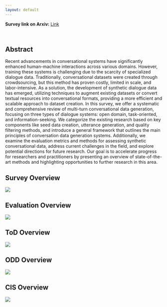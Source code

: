 ```yaml
---
layout: default
---
```


<b>Survey link on Arxiv:</b> [Link](https://arxiv.org/abs/2405.13003)

<br>

## Abstract
Recent advancements in conversational systems have significantly enhanced human-machine interactions across various domains. However, training these systems is challenging due to the scarcity of specialized dialogue data. Traditionally, conversational datasets were created through crowdsourcing, but this method has proven costly, limited in scale, and labor-intensive. As a solution, the development of synthetic dialogue data has emerged, utilizing techniques to augment existing datasets or convert textual resources into conversational formats, providing a more efficient and scalable approach to dataset creation. In this survey, we offer a systematic and comprehensive review of multi-turn conversational data generation, focusing on three types of dialogue systems: open domain, task-oriented, and information-seeking. We categorize the existing research based on key components like seed data creation, utterance generation, and quality filtering methods, and  introduce a general framework that outlines the main principles of conversation data generation systems. Additionally, we examine the evaluation metrics and methods for assessing synthetic conversational data, address current challenges in the field, and explore potential directions for future research. Our goal is to accelerate progress for researchers and practitioners by presenting an overview of state-of-the-art methods and highlighting opportunities to further research in this area.


## Survey Overview
<img class="" src="./imgs/survey_overview.png" />

## Evaluation Overview
<img class="" src="./imgs/eval_overview.png" />

## ToD Overview
<img class="" src="./imgs/tod_overview.png" />

## ODD Overview
<img class="" src="./imgs/odd_overview.png" />

## CIS Overview
<img class="" src="./imgs/cis_overview.png" />



